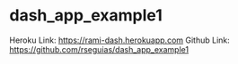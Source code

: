 # dash_app_example1

Heroku Link: https://rami-dash.herokuapp.com
Github Link: https://github.com/rseguias/dash_app_example1